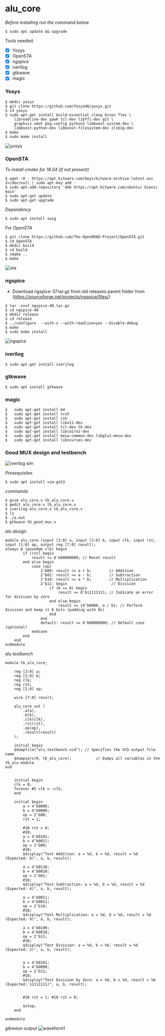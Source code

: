 # alu_core
*Before installing run the command below*
```
$ sudo apt update && upgrade
```
Tools needed:
- [x] Yosys
- [x] OpenSTA
- [x] ngspice
- [x] iverilog
- [x] gtkwave
- [x] magic

### Yosys
```
$ mkdir yosys
$ git clone https://github.com/YosysHQ/yosys.git
$ cd yosys
$ sudo apt-get install build-essential clang bison flex \
    libreadline-dev gawk tcl-dev libffi-dev git \
    graphviz xdot pkg-config python3 libboost-system-dev \
    libboost-python-dev libboost-filesystem-dev zlib1g-dev
$ make 
$ sudo make install
```

![yosys](https://user-images.githubusercontent.com/112769624/236633099-02d75838-aa08-46c7-b303-7905add62979.png)



### OpenSTA
*To install cmake for 18.04 (if not present)*
```
$ wget -O - https://apt.kitware.com/keys/kitware-archive-latest.asc 2>/dev/null | sudo apt-key add -
$ sudo apt-add-repository 'deb https://apt.kitware.com/ubuntu/ bionic main'
$ sudo apt-get update
$ sudo apt-get upgrade
```
*Dependency*
```
$ sudo apt install swig
```
*For OpenSTA*
```
$ git clone https://github.com/The-OpenROAD-Project/OpenSTA.git
$ cd OpenSTA
$ mkdir build
$ cd build
$ cmake ..
$ make
```
![sta](https://user-images.githubusercontent.com/112769624/236634039-9f27788e-8a0f-4f94-94f3-f5ba59ed7f3a.png)


### ngspice
* Download ngspice-37.tar.gz from old releases parent folder from
(https://sourceforge.net/projects/ngspice/files/)
```
$ tar -zxvf ngspice-40.tar.gz
$ cd ngspice-40
$ mkdir release
$ cd release
$ ../configure  --with-x --with-readline=yes --disable-debug
$ make
$ sudo make install
```
![ngspice](https://user-images.githubusercontent.com/112769624/236634603-e17ae7a4-9e6a-4ec5-bd67-8898ae467085.png)


### iverilog
```
$ sudo apt-get install iverilog
```
### gtkwave
```
$ sudo apt install gtkwave
```
### magic
```
$   sudo apt-get install m4
$   sudo apt-get install tcsh
$   sudo apt-get install csh
$   sudo apt-get install libx11-dev
$   sudo apt-get install tcl-dev tk-dev
$   sudo apt-get install libcairo2-dev
$   sudo apt-get install mesa-common-dev libglu1-mesa-dev
$   sudo apt-get install libncurses-dev
```
### Good MUX design and testbench

![iverilog sim](https://user-images.githubusercontent.com/112769624/236661360-f3b70813-89fc-41de-87fb-a54129a675ae.png)

*Presequisites*
```
$ sudo apt install vim-gtk3
```
*commands*
```
$ gvim alu_core.v tb_alu_core.v
$ gedit alu_core.v tb_alu_core.v
$ iverilog alu_core.v tb_alu_core.v
$ ls
$ ./a.out
$ gtkwave tb_good_mux.v

```
*alu design*
```
module alu_core (input [3:0] a, input [3:0] b, input clk, input rst, input [1:0] op, output reg [7:0] result);
always @ (posedge clk) begin 
        if (rst) begin
            result <= 8'b00000000; // Reset result
        end else begin
            case (op)
                2'b00: result <= a + b;        // Addition
                2'b01: result <= a - b;        // Subtraction
                2'b10: result <= a * b;        // Multiplication
                2'b11: begin                    // Division
                    if (b == 0) begin
                        result <= 8'b11111111; // Indicate an error for division by zero
                    end else begin
                        result <= {4'b0000, a / b}; // Perform division and keep it 8 bits (padding with 0s)
                    end
                end
                default: result <= 8'b00000000; // Default case (optional)
            endcase
        end
    end 
endmodule
```
*alu testbench*
```
module tb_alu_core;

    reg [3:0] a;
    reg [3:0] b;
    reg clk;
    reg rst;
    reg [1:0] op;

    wire [7:0] result;

    alu_core uut (
        .a(a),
        .b(b),
        .clk(clk),
        .rst(rst),
        .op(op),
        .result(result)
    );
    
    initial begin
    $dumpfile("alu_testbench.vcd"); // Specifies the VCD output file name
    $dumpvars(0, tb_alu_core);           // Dumps all variables in the tb_alu module
end

    
    initial begin
    clk = 0;
    forever #5 clk = ~clk;
    end
    
    initial begin
        a = 4'b0000;
        b = 4'b0000;
        op = 2'b00;
        rst = 1;
        
        #10 rst = 0;        
        #10;
        a = 4'b0101;  
        b = 4'b0011;  
        op = 2'b00; 
        #10;
        $display("Test Addition: a = %d, b = %d, result = %d (Expected: 8)", a, b, result);
        
        a = 4'b0110;  
        b = 4'b0010;  
        op = 2'b01;  
        #10;
        $display("Test Subtraction: a = %d, b = %d, result = %d (Expected: 4)", a, b, result);
        
        a = 4'b0011;  
        b = 4'b0011;  
        op = 2'b10;   
        #10;
        $display("Test Multiplication: a = %d, b = %d, result = %d (Expected: 9)", a, b, result);
       
        a = 4'b0100;  
        b = 4'b0010;  
        op = 2'b11;   
        #10;
        $display("Test Division: a = %d, b = %d, result = %d (Expected: 2)", a, b, result);

       
        a = 4'b0101;  
        b = 4'b0000;  
        op = 2'b11;   
        #10;
        $display("Test Division by Zero: a = %d, b = %d, result = %b (Expected: 11111111)", a, b, result);

        
        #10 rst = 1; #10 rst = 0;
        
        $stop;
    end

endmodule
```
*gtkwave output*
![waveform1](https://github.com/user-attachments/assets/3096ddd0-46d6-4346-803d-8a106b0c34f1)



